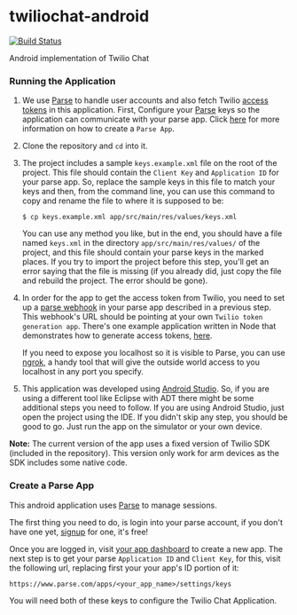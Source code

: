 # twiliochat-android
[![Build Status](https://travis-ci.org/TwilioDevEd/twiliochat-android.svg?branch=master)](https://travis-ci.org/TwilioDevEd/twiliochat-android)

Android implementation of Twilio Chat

### Running the Application
1. We use [Parse](https://www.parse.com) to handle user accounts and also fetch
   Twilio [access tokens](https://www.twilio.com/docs/api/ip-messaging/guides/identity)
   in this application.
   First, Configure your [Parse](https://www.parse.com) keys so the application can
   communicate with your parse app. Click [here](#create-a-parse-app) for more information on how
   to create a `Parse App`.

1. Clone the repository and `cd` into it.

1. The project includes a sample `keys.example.xml` file on the root of the project.
   This file should contain the `Client Key` and `Application ID` for your parse app.
   So, replace the sample keys in this file to match your keys and then, from the command line,
   you can use this command to copy and rename the file to where it is supposed to be:

   ```
   $ cp keys.example.xml app/src/main/res/values/keys.xml
   ```

   You can use any method you like, but in the end, you should have a file named
   `keys.xml` in the directory `app/src/main/res/values/` of the project, and this
   file should contain your parse keys in the marked places. If you try to import the
   project before this step, you'll get an error saying that the file is missing
   (if you already did, just copy the file and rebuild the project. The error should be gone).

1. In order for the app to get the access token from Twilio, you need to set up a
   [parse webhook](https://parse.com/docs/cloudcode/guide#cloud-code-advanced-cloud-code-webhooks)
   in your parse app described in a previous step. This webhook's URL should be pointing
   at your own `Twilio token generation app`. There's one example application written
   in Node that demonstrates how to generate access tokens,
   [here](https://github.com/TwilioDevEd/twiliochat).

   If you need to expose you localhost so it is visible to Parse, you can use
   [ngrok](https://ngrok.com/), a handy tool that will give the outside world access
   to you localhost in any port you specify.

1. This application was developed using [Android Studio](http://developer.android.com/tools/studio/index.html).
   So, if you are using a different tool like Eclipse with ADT there might be some additional
   steps you need to follow. If you are using Android Studio, just open the project
   using the IDE. If you didn't skip any step, you should be good to go. Just run
   the app on the simulator or your own device.

 **Note:** The current version of the app uses a fixed version of Twilio SDK (included in the
 repository). This version only work for arm devices as the SDK includes some native code.

### Create a Parse App
This android application uses [Parse](https://www.parse.com) to manage sessions.

The first thing you need to do, is login into your parse account, if you don't have
one yet, [signup](https://www.parse.com/signup) for one, it's free!

Once you are logged in, visit [your app dashboard](https://www.parse.com/apps/)
to create a new app. The next step is to get your parse `Application ID` and
`Client Key`, for this, visit the following url, replacing first your your app's
ID portion of it:

```
https://www.parse.com/apps/<your_app_name>/settings/keys
```

You will need both of these keys to configure the Twilio Chat Application.
